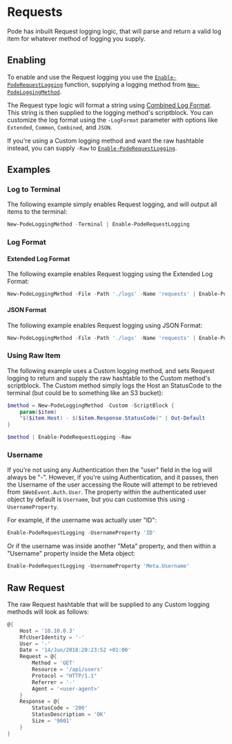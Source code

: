 # Requests

Pode has inbuilt Request logging logic, that will parse and return a valid log item for whatever method of logging you supply.

## Enabling

To enable and use the Request logging you use the [`Enable-PodeRequestLogging`](../../../../Functions/Logging/Enable-PodeRequestLogging) function, supplying a logging method from [`New-PodeLoggingMethod`](../../../../Functions/Logging/New-PodeLoggingMethod).

The Request type logic will format a string using [Combined Log Format](https://httpd.apache.org/docs/1.3/logs.html#combined).
This string is then supplied to the logging method's scriptblock. You can customize the log format using the `-LogFormat` parameter with options like `Extended`, `Common`, `Combined`, and `JSON`.

If you're using a Custom logging method and want the raw hashtable instead, you can supply `-Raw` to [`Enable-PodeRequestLogging`](../../../../Functions/Logging/Enable-PodeRequestLogging).

## Examples

### Log to Terminal

The following example simply enables Request logging, and will output all items to the terminal:

```powershell
New-PodeLoggingMethod -Terminal | Enable-PodeRequestLogging
```

### Log Format

#### Extended Log Format
The following example enables Request logging using the Extended Log Format:

```powershell
New-PodeLoggingMethod -File -Path './logs' -Name 'requests' | Enable-PodeRequestLogging -LogFormat 'Extended'
```

#### JSON Format
The following example enables Request logging using JSON Format:

```powershell
New-PodeLoggingMethod -File -Path './logs' -Name 'requests' | Enable-PodeRequestLogging -LogFormat 'Json'
```


### Using Raw Item

The following example uses a Custom logging method, and sets Request logging to return and supply the raw hashtable to the Custom method's scriptblock. The Custom method simply logs the Host an StatusCode to the terminal (but could be to something like an S3 bucket):

```powershell
$method = New-PodeLoggingMethod -Custom -ScriptBlock {
    param($item)
    "$($item.Host) - $($item.Response.StatusCode)" | Out-Default
}

$method | Enable-PodeRequestLogging -Raw
```

### Username

If you're not using any Authentication then the "user" field in the log will always be "-". However, if you're using Authentication, and it passes, then the Username of the user accessing the Route will attempt to be retrieved from `$WebEvent.Auth.User`. The property within the authenticated user object by default is `Username`, but you can customise this using `-UsernameProperty`.

For example, if the username was actually user "ID":

```powershell
Enable-PodeRequestLogging -UsernameProperty 'ID'
```

Or if the username was inside another "Meta" property, and then within a "Username" property inside the Meta object:

```powershell
Enable-PodeRequestLogging -UsernameProperty 'Meta.Username'
```

## Raw Request

The raw Request hashtable that will be supplied to any Custom logging methods will look as follows:

```powershell
@{
    Host = '10.10.0.3'
    RfcUserIdentity = '-'
    User = '-'
    Date = '14/Jun/2018:20:23:52 +01:00'
    Request = @{
        Method = 'GET'
        Resource = '/api/users'
        Protocol = "HTTP/1.1"
        Referrer = '-'
        Agent = '<user-agent>'
    }
    Response = @{
        StatusCode = '200'
        StatusDescription = 'OK'
        Size = '9001'
    }
}
```